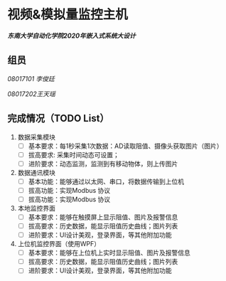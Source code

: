 # 视频&模拟量监控主机

***东南大学自动化学院2020年嵌入式系统大设计***

## 组员

*08017101 李俊廷*

*08017202王天瑶*

## 完成情况（TODO List）

1. 数据采集模块
   - [ ] 基本要求：每1秒采集1次数据：AD读取阻值、摄像头获取图片（图片）
   - [ ] 拔高要求: 采集时间动态可设置；
   - [ ] 进阶要求：动态监测，监测到有移动物体，则上传图片
2. 数据通讯模块
    - [ ] 基本功能：能够通过以太网、串口，将数据传输到上位机
    - [ ] 拔高功能：实现Modbus 协议
    - [ ] 拔高功能：实现Modbus 协议
3. 本地监控界面
    - [ ] 基本要求：能够在触摸屏上显示阻值、图片及报警信息
    - [ ] 拔高要求：历史数据，能显示阻值历史曲线；图片列表
    - [ ] 进阶要求：UI设计美观，登录界面，等其他附加功能
4. 上位机监控界面（使用WPF）
    - [ ] 基本要求：能够在上位机上实时显示阻值、图片及报警信息
    - [ ] 拔高要求：历史数据，能显示阻值历史曲线；图片列表
    - [ ] 进阶要求：UI设计美观，登录界面，等其他附加功能